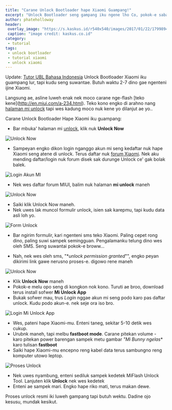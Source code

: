 ```yaml
---
title: "Carane Unlock Bootloader hape Xiaomi Guampang!"
excerpt: "Unlock Bootloader seng gampang iku ngene lho Co, pokok-e sabar ngenteni."
author: phateholloway
header:
 overlay_image: "https://s.kaskus.id/r540x540/images/2017/01/22/1799894_20170122023334.PNG"
 caption: "image credit: kaskus.co.id"
category:
 - tutorial
tags:
 - unlock bootloader
 - tutorial xiaomi
 - unlock xiaomi
---
```


Update: [Tutor UBL Bahasa Indonesia](https://mi.knoacc.org/dijamin-sukses-unlock-bootloader-semua-xiaomi)
Unlock Bootloader Xiaomi iku guampang lur, tapi kudu seng suwantae. Butuh waktu 2-7 dino gae ngenteni ijine Xiaomi.

Langsung ae, asline luweh enak nek moco carane nge-flash [teko kene]﻿(http://en.miui.com/a-234.html). Teko kono engko di arahno nang [halaman mi unlock](http://en.miui.com/unlock/) tapi wes kadung moco nuk kene yo dilanjut ae yo..

Carane Unlock Bootloader Hape Xiaomi iku guampang:

- Bar mbuka' halaman mi [unlock](http://en.miui.com/unlock/), klik nuk **Unlock Now**

![Unlock Now](https://s.kaskus.id/r540x540/images/2017/01/22/1799894_20170122023334.PNG)

- Sampeyan engko dikon login nganggo akun mi seng kedaftar nuk hape Xiaomi seng atene di unlock. Terus daftar nuk [forum Xiaomi](http://en.miui.com/forum). Nek aku mending daftar/login nuk forum disek sak durunge Unlock ce' gak bolak balek.

![Login Akun MI](https://s.kaskus.id/r540x540/images/2017/01/22/1799894_20170122023546.jpg)

- Nek wes daftar forum MIUI, balim nuk halaman **mi unlock** maneh

![Unlock Now](https://s.kaskus.id/r540x540/images/2017/01/22/1799894_20170122023334.PNG)

- Saiki klik Unlock Now maneh.
- Nek uwes lak muncol formulir unlock, isien sak karepmu, tapi kudu data asli loh yo. 

![Form Unlock](https://s.kaskus.id/r540x540/images/2017/01/22/1799894_20170122023643.PNG)

- Bar ngirim formulir, kari ngenteni sms teko Xiaomi. Paling cepet rong dino, paling suwi sampek semingguan. Pengalamanku telung dino wes oleh SMS. Seng suwantai pokok-e broww...

- Nah, nek wes oleh sms, "**unlock permission granted*"", engko peyan dikirimi link gawe nerusno proses-e. digowo rene maneh

![Unlock Now](https://s.kaskus.id/r540x540/images/2017/01/22/1799894_20170122023334.PNG)

- Klik **Unlock Now** maneh
- Pokok-e melu opo seng di kongkon nok kono. Turuti ae broo, download terus install sofwer **Mi Unlock App**
- Bukak sofwer mau, trus *Login* nggae akun mi seng podo karo pas daftar unlock. Kudu podo akun-e. nek seje ora iso bro.

![Login Mi Unlock App](https://s.kaskus.id/r540x540/images/2017/01/22/1799894_20170122023919.jpg)

- Wes, pateni hape Xiaomi-mu. Enteni taneg, sekitar 5-10 detik wes cukup.
- Urubnk maneh, tapi melbu **fastboot mode**. Carane pitekan volume - karo pitekan power barengan sampek metu gambar *"Mi Bunny ngelas** karo tulisan **fastboot**
- Saiki hape Xiaomi-mu encepno reng kabel data terus sambungno reng komputer utowo leptop.

![Proses Unlock](https://s.kaskus.id/r540x540/images/2017/01/22/1799894_20170122024017.PNG)

- Nek uwes nyambung, enteni sediluk sampek kedetek MiFlash Unlock Tool. Lanjuten klik **Unlock** nek wes kedetek
- Enteni ae sampek mari. Engko hape riko mati, terus makan dewe. 

Proses unlock resmi iki luweh gampang tapi butuh wektu. Dadine ojo kesusu, mundak kesikut. 
